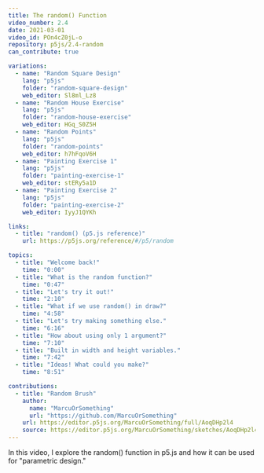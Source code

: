 ```yaml
---
title: The random() Function
video_number: 2.4
date: 2021-03-01
video_id: POn4cZ0jL-o
repository: p5js/2.4-random
can_contribute: true

variations:
  - name: "Random Square Design"
    lang: "p5js"
    folder: "random-square-design"
    web_editor: Sl8ml_Lz8
  - name: "Random House Exercise"
    lang: "p5js"
    folder: "random-house-exercise"
    web_editor: HGq_S0Z5H
  - name: "Random Points"
    lang: "p5js"
    folder: "random-points"
    web_editor: h7hFqoV6H
  - name: "Painting Exercise 1"
    lang: "p5js"
    folder: "painting-exercise-1"
    web_editor: stERy5a1D
  - name: "Painting Exercise 2"
    lang: "p5js"
    folder: "painting-exercise-2"
    web_editor: IyyJ1QYKh

links:
  - title: "random() (p5.js reference)"
    url: https://p5js.org/reference/#/p5/random

topics:
  - title: "Welcome back!"
    time: "0:00"
  - title: "What is the random function?"
    time: "0:47"
  - title: "Let's try it out!"
    time: "2:10"
  - title: "What if we use random() in draw?"
    time: "4:58"
  - title: "Let's try making something else."
    time: "6:16"
  - title: "How about using only 1 argument?"
    time: "7:10"
  - title: "Built in width and height variables."
    time: "7:42"
  - title: "Ideas! What could you make?"
    time: "8:51"

contributions:
  - title: "Random Brush"
    author:
      name: "MarcuOrSomething"
      url: "https://github.com/MarcuOrSomething"
    url: https://editor.p5js.org/MarcuOrSomething/full/AoqDHp2l4
    source: https://editor.p5js.org/MarcuOrSomething/sketches/AoqDHp2l4
---
```


In this video, I explore the random() function in p5.js and how it can be used for "parametric design."

